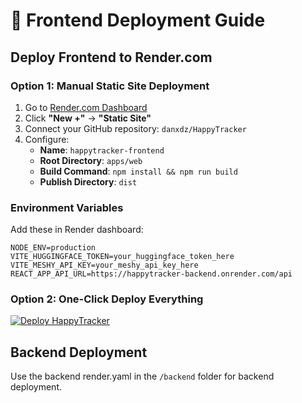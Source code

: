 # 🚀 Frontend Deployment Guide

## Deploy Frontend to Render.com

### Option 1: Manual Static Site Deployment
1. Go to [Render.com Dashboard](https://dashboard.render.com)
2. Click **"New +"** → **"Static Site"**
3. Connect your GitHub repository: `danxdz/HappyTracker`
4. Configure:
   - **Name**: `happytracker-frontend`
   - **Root Directory**: `apps/web`
   - **Build Command**: `npm install && npm run build`
   - **Publish Directory**: `dist`

### Environment Variables
Add these in Render dashboard:
```
NODE_ENV=production
VITE_HUGGINGFACE_TOKEN=your_huggingface_token_here
VITE_MESHY_API_KEY=your_meshy_api_key_here
REACT_APP_API_URL=https://happytracker-backend.onrender.com/api
```

### Option 2: One-Click Deploy Everything
[![Deploy HappyTracker](https://render.com/images/deploy-to-render-button.svg)](https://render.com/deploy?repo=https://github.com/danxdz/HappyTracker)

## Backend Deployment
Use the backend render.yaml in the `/backend` folder for backend deployment.